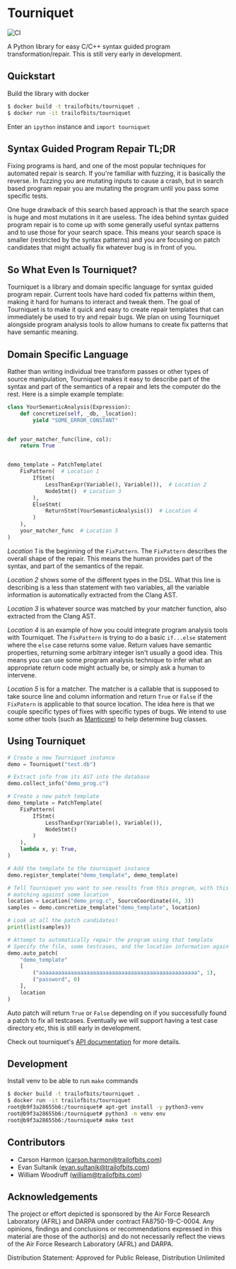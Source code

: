 # Tourniquet

![CI](https://github.com/trailofbits/tourniquet/workflows/CI/badge.svg)

A Python library for easy C/C++ syntax guided program transformation/repair.
This is still very early in development.

## Quickstart

Build the library with docker

```bash
$ docker build -t trailofbits/tourniquet .
$ docker run -it trailofbits/tourniquet
```

Enter an `ipython` instance and `import tourniquet`

## Syntax Guided Program Repair TL;DR

Fixing programs is hard, and one of the most popular techniques for automated repair is search. If you're familiar with
fuzzing, it is basically the reverse. In fuzzing you are mutating inputs to cause a crash, but in search based program
repair you are mutating the program until you pass some specific tests.

One huge drawback of this search based approach is that the search space is huge and most mutations in it
are useless. The idea behind syntax guided program repair is to come up with some generally useful syntax patterns and
to use those for your search space. This means your search space is smaller (restricted by the syntax patterns) and
you are focusing on patch candidates that might actually fix whatever bug is in front of you.

## So What Even Is Tourniquet?

Tourniquet is a library and domain specific language for syntax guided program repair. Current tools have
hard coded fix patterns within them, making it hard for humans to interact and tweak them. The goal of Tourniquet is to
make it quick and easy to create repair templates that can immediately be used to try and repair bugs. We plan on using
Tourniquet alongside program analysis tools to allow humans to create fix patterns that have semantic meaning.

## Domain Specific Language

Rather than writing individual tree transform passes or other types of source manipulation, Tourniquet makes it easy to
describe part of the syntax and part of the semantics of a repair and lets the computer do the rest. Here is a simple
example template:

```python
class YourSemanticAnalysis(Expression):
    def concretize(self, _db, _location):
        yield "SOME_ERROR_CONSTANT"


def your_matcher_func(line, col):
    return True


demo_template = PatchTemplate(
    FixPattern(  # Location 1
        IfStmt(
            LessThanExpr(Variable(), Variable()),  # Location 2
            NodeStmt()  # Location 3
        ),
        ElseStmt(
            ReturnStmt(YourSemanticAnalysis())  # Location 4
        )
    ),
    your_matcher_func  # Location 5
)
```

*Location 1* is the beginning of the `FixPattern`. The `FixPattern` describes the overall shape of
the repair. This means the human provides part of the syntax, and part of the semantics of the
repair.

*Location 2* shows some of the different types in the DSL. What this line is describing is a less
than statement with two variables, all the variable information is automatically extracted from the
Clang AST.

*Location 3* is whatever source was matched by your matcher function, also extracted from the
Clang AST.

*Location 4* is an example of how you could integrate program analysis tools with Tourniquet.
The `FixPattern` is trying to do a basic `if...else` statement where the `else` case returns some
value. Return values have semantic properties, returning some arbitrary integer isn't usually a
good idea. This means you can use some program analysis technique to
infer what an appropriate return code might actually be, or simply ask a human to intervene.

*Location 5* is for a matcher. The matcher is a callable that is supposed to
take source line and column information and return `True` or `False` if the `FixPatern` is
applicable to that source location. The idea here is that we couple specific types of fixes with
specific types of bugs. We intend to use some other tools
(such as [Manticore](https://github.com/trailofbits/manticore)) to help determine bug classes.

## Using Tourniquet

```python
# Create a new Tourniquet instance
demo = Tourniquet("test.db")

# Extract info from its AST into the database
demo.collect_info("demo_prog.c")

# Create a new patch template
demo_template = PatchTemplate(
    FixPattern(
        IfStmt(
            LessThanExpr(Variable(), Variable()),
            NodeStmt()
        )
    ),
    lambda x, y: True,
)

# Add the template to the tourniquet instance
demo.register_template("demo_template", demo_template)

# Tell Tourniquet you want to see results from this program, with this template,
# matching against some location
location = Location("demo_prog.c", SourceCoordinate(44, 3))
samples = demo.concretize_template("demo_template", location)

# Look at all the patch candidates!
print(list(samples))

# Attempt to automatically repair the program using that template
# Specify the file, some testcases, and the location information again
demo.auto_patch(
    "demo_template"
    [
        ("aaaaaaaaaaaaaaaaaaaaaaaaaaaaaaaaaaaaaaaaaaaaaaaaaa", 1),
        ("password", 0)
    ],
    location
)
```

Auto patch will return `True` or `False` depending on if you successfully found a patch to fix all testcases. Eventually
we will support having a test case directory etc, this is still early in development.

Check out tourniquet's [API documentation](https://trailofbits.github.io/tourniquet) for more details.

## Development

Install venv to be able to run `make` commands

```bash
$ docker build -t trailofbits/tourniquet .
$ docker run -it trailofbits/tourniquet
root@b9f3a28655b6:/tourniquet# apt-get install -y python3-venv
root@b9f3a28655b6:/tourniquet# python3 -m venv env
root@b9f3a28655b6:/tourniquet# make test
```

## Contributors

* Carson Harmon (carson.harmon@trailofbits.com)
* Evan Sultanik (evan.sultanik@trailofbits.com)
* William Woodruff (william@trailofbits.com)

## Acknowledgements

The project or effort depicted is sponsored by the Air Force Research Laboratory (AFRL) and
DARPA under contract FA8750-19-C-0004. Any opinions, findings and conclusions or recommendations
expressed in this material are those of the author(s) and do not necessarily reflect the views of
the Air Force Research Laboratory (AFRL) and DARPA.

Distribution Statement: Approved for Public Release, Distribution Unlimited
